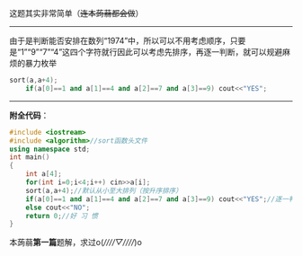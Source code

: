 这题其实非常简单（~~连本蒟蒻都会做~~）

------------

由于是判断能否安排在数列“1974”中，所以可以不用考虑顺序，只要是“1”“9”“7”“4”这四个字符就行因此可以考虑先排序，再逐一判断，就可以规避麻烦的暴力枚举
```cpp
sort(a,a+4);
	if(a[0]==1 and a[1]==4 and a[2]==7 and a[3]==9) cout<<"YES";
```


------------
**附全代码**：
```cpp
#include <iostream>
#include <algorithm>//sort函数头文件
using namespace std;
int main()
{
	int a[4];
	for(int i=0;i<4;i++) cin>>a[i];
	sort(a,a+4);//默认从小至大排列（按升序排序）
	if(a[0]==1 and a[1]==4 and a[2]==7 and a[3]==9) cout<<"YES";//逐一判断
	else cout<<"NO";
	return 0;//好 习 惯
}
```
本蒟蒻**第一篇**题解，求过o(*////▽////*)o
